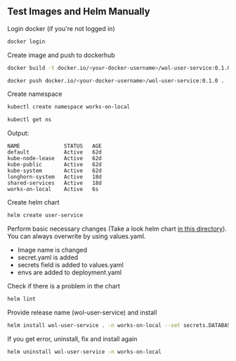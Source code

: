 ## Test Images and Helm Manually

Login docker (if you're not logged in)

```bash
docker login
```

Create image and push to dockerhub

```bash
docker build -t docker.io/<your-docker-username>/wol-user-service:0.1.0 .
```

```bash
docker push docker.io/<your-docker-username>/wol-user-service:0.1.0 .
```

Create namespace

```bash
kubectl create namespace works-on-local
```

```bash
kubectl get ns
```

Output:
```
NAME              STATUS   AGE
default           Active   62d
kube-node-lease   Active   62d
kube-public       Active   62d
kube-system       Active   62d
longhorn-system   Active   18d
shared-services   Active   18d
works-on-local    Active   6s
```

Create helm chart

```bash
helm create user-service
```

Perform basic necessary changes (Take a look helm chart [in this directory](../../development/wol-user-service/helm-chart/)). You can always overwrite by using values.yaml.
- Image name is changed
- secret.yaml is added
- secrets field is added to values.yaml
- envs are added to deployment.yaml

Check if there is a problem in the chart
```bash
helm lint
```

Provide release name (wol-user-service) and install
```bash
helm install wol-user-service . -n works-on-local --set secrets.DATABASE_URL=postgresql://user_service_user:user_service_pass@db-0-postgresql.shared-services.svc.cluster.local:5432/user_service_db --set secrets.SECRET_KEY=PshDMr4yrwXgCTmMpjIO1_Ll3LrDeKWvIaUntACc0Bc --set secrets.ALGORITHM=HS256 --set secrets.ACCESS_TOKEN_EXPIRE_MINUTES=30
```

If you get error, uninstall, fix and install again

```bash
helm uninstall wol-user-service -n works-on-local 
```
